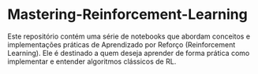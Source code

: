 # Mastering-Reinforcement-Learning
Este repositório contém uma série de notebooks que abordam conceitos e implementações práticas de Aprendizado por Reforço (Reinforcement Learning). Ele é destinado a quem deseja aprender de forma prática como implementar e entender algoritmos clássicos de RL.
